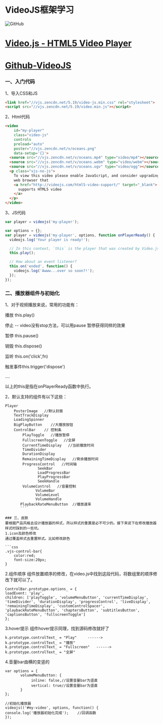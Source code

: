 # VideoJS框架学习
![GitHub](https://camo.githubusercontent.com/0af60e718ce6f8c9f31543c210af3a74e77681c6/687474703a2f2f766964656f6a732e636f6d2f696d672f6c6f676f2e706e67 "Picture")

# [Video.js - HTML5 Video Player](http://videojs.com "VideoJS.com")

# [Github-VideoJS](https://github.com/videojs "Github-VideoJS")
### 一、入门代码

1、导入CSS和JS

```html
<link href="//vjs.zencdn.net/5.19/video-js.min.css" rel="stylesheet">
<script src="//vjs.zencdn.net/5.19/video.min.js"></script>
```
2、Html代码
```html
<video
    id="my-player"
    class="video-js"
    controls
    preload="auto"
    poster="//vjs.zencdn.net/v/oceans.png"
    data-setup='{}'>
  <source src="//vjs.zencdn.net/v/oceans.mp4" type="video/mp4"></source>
  <source src="//vjs.zencdn.net/v/oceans.webm" type="video/webm"></source>
  <source src="//vjs.zencdn.net/v/oceans.ogv" type="video/ogg"></source>
  <p class="vjs-no-js">
    To view this video please enable JavaScript, and consider upgrading to a
    web browser that
    <a href="http://videojs.com/html5-video-support/" target="_blank">
      supports HTML5 video
    </a>
  </p>
</video>
```
3、JS代码
```js
var player = videojs('my-player');
```
```js
var options = {};
var player = videojs('my-player', options, function onPlayerReady() {
  videojs.log('Your player is ready!');

  // In this context, `this` is the player that was created by Video.js.
  this.play();

  // How about an event listener?
  this.on('ended', function() {
    videojs.log('Awww...over so soon?!');
  });
});
```
### 二、播放器组件与初始化

1、对于视频播放来说，常用的功能有：

播放   this.play()

停止   -- video没有stop方法，可以用pause 暂停获得同样的效果

暂停   this.pause()

销毁  this.dispose()

监听  this.on('click',fn)

触发事件this.trigger('dispose')

....

以上的this是指在onPlayerReady函数中执行。

2、默认支持的组件有以下这些：

```Player
Player
    PosterImage   //默认封面
    TextTrackDisplay
    LoadingSpinner
    BigPlayButton    //大播放按钮
    ControlBar    // 控制条
        PlayToggle   //播放暂停
        FullscreenToggle   //全屏
        CurrentTimeDisplay   //当前播放时间
        TimeDivider
        DurationDisplay
        RemainingTimeDisplay   //剩余播放时间
        ProgressControl   //时间轴
               SeekBar
               LoadProgressBar
               PlayProgressBar
               SeekHandle
        VolumeControl   //音量控制
              VolumeBar
              VolumeLevel
              VolumeHandle 
       PlaybackRateMenuButton  //播放速率
       ```
       
### 三、皮肤
要根据产品风格去设计播放器的样式，所以样式的重置是必不可少的。接下来说下在修改播放器样式时踩到的一些坑。
1.icon及颜色修改
通过覆盖样式去重置样式。比如修改颜色

```css
.vjs-control-bar{
    color:red;
    font-size:20px;
}
```

2.组件顺序
组件放置顺序的修改，在video.js中找到这段代码，将数组里的顺序修改下就可以了。

```
ControlBar.prototype.options_ = {
loadEvent: 'play',
children: ['playToggle', 'volumeMenuButton', 'currentTimeDisplay', 'timeDivider', 'durationDisplay', 'progressControl', 'liveDisplay', 'remainingTimeDisplay', 'customControlSpacer', 'playbackRateMenuButton', 'chaptersButton', 'subtitlesButton', 'captionsButton', 'fullscreenToggle']
};
```

3.hover提示
组件hover提示同理，找到源码修改就好了

```
k.prototype.controlText_ = "Play"     ------>     k.prototype.controlText_ = "播放"
k.prototype.controlText_ = "Fullscreen"   ------>   k.prototype.controlText_ = "全屏"
```

4.音量bar由横的变竖的

```
var options = {
       volumeMenuButton: {
            inline: false,//设置音量bar为竖直
            vertical: true//设置音量bar为竖直
       }
};

//初始化播放器
videojs(('#my-video', options, function() {
console.log('播放器初始化完成');    //回调函数
});
```
